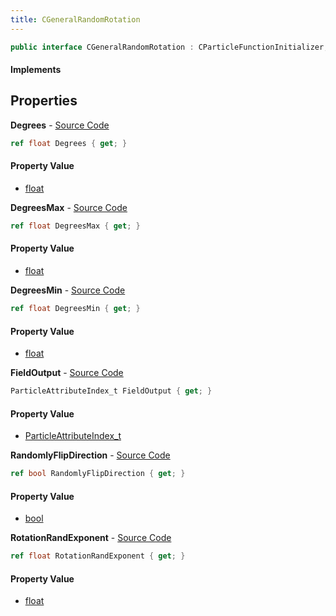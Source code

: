 ```yaml
---
title: CGeneralRandomRotation
---
```


```csharp
public interface CGeneralRandomRotation : CParticleFunctionInitializer, CParticleFunction, ISchemaClass<CParticleFunction>, ISchemaClass<CParticleFunctionInitializer>, ISchemaClass<CGeneralRandomRotation>, ISchemaField, ISchemaClass, INativeHandle
```

#### Implements

## Properties

**Degrees** - [Source Code](https://github.com/swiftly-solution/swiftlys2/blob/master/managed/src/SwiftlyS2.Generated/Schemas/Interfaces/CGeneralRandomRotation.cs#L18)

```csharp
ref float Degrees { get; }
```

#### Property Value

- [float](https://learn.microsoft.com/dotnet/api/system.single)

**DegreesMax** - [Source Code](https://github.com/swiftly-solution/swiftlys2/blob/master/managed/src/SwiftlyS2.Generated/Schemas/Interfaces/CGeneralRandomRotation.cs#L22)

```csharp
ref float DegreesMax { get; }
```

#### Property Value

- [float](https://learn.microsoft.com/dotnet/api/system.single)

**DegreesMin** - [Source Code](https://github.com/swiftly-solution/swiftlys2/blob/master/managed/src/SwiftlyS2.Generated/Schemas/Interfaces/CGeneralRandomRotation.cs#L20)

```csharp
ref float DegreesMin { get; }
```

#### Property Value

- [float](https://learn.microsoft.com/dotnet/api/system.single)

**FieldOutput** - [Source Code](https://github.com/swiftly-solution/swiftlys2/blob/master/managed/src/SwiftlyS2.Generated/Schemas/Interfaces/CGeneralRandomRotation.cs#L16)

```csharp
ParticleAttributeIndex_t FieldOutput { get; }
```

#### Property Value

- [ParticleAttributeIndex_t](/docs/api/shared/schemadefinitions/particleattributeindex_t)

**RandomlyFlipDirection** - [Source Code](https://github.com/swiftly-solution/swiftlys2/blob/master/managed/src/SwiftlyS2.Generated/Schemas/Interfaces/CGeneralRandomRotation.cs#L26)

```csharp
ref bool RandomlyFlipDirection { get; }
```

#### Property Value

- [bool](https://learn.microsoft.com/dotnet/api/system.boolean)

**RotationRandExponent** - [Source Code](https://github.com/swiftly-solution/swiftlys2/blob/master/managed/src/SwiftlyS2.Generated/Schemas/Interfaces/CGeneralRandomRotation.cs#L24)

```csharp
ref float RotationRandExponent { get; }
```

#### Property Value

- [float](https://learn.microsoft.com/dotnet/api/system.single)

